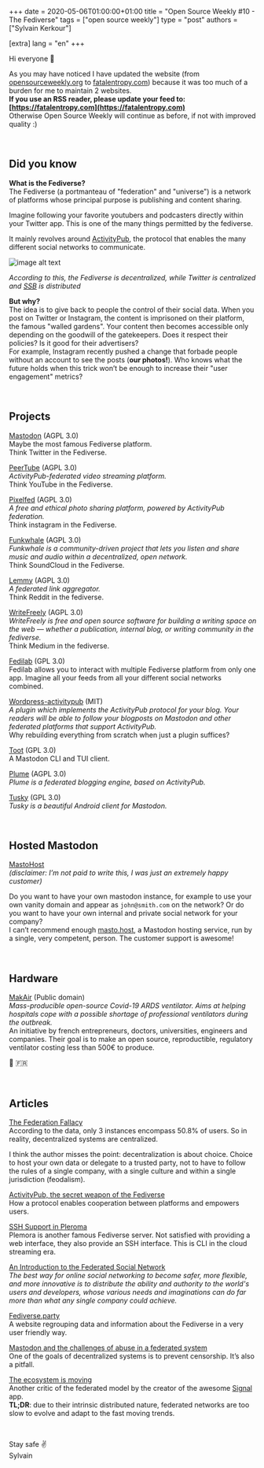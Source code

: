 +++
date = 2020-05-06T01:00:00+01:00
title = "Open Source Weekly #10 - The Fediverse"
tags = ["open source weekly"]
type = "post"
authors = ["Sylvain Kerkour"]

[extra]
lang = "en"
+++

Hi everyone 👋

As you may have noticed I have updated the website (from [opensourceweekly.org](https://opensourceweekly.org/) to [fatalentropy.com](https://fatalentropy.com/)) because it was too much of a burden for me to maintain 2 websites.<br />
**If you use an RSS reader, please update your feed to: [https://fatalentropy.com](https://fatalentropy.com)** <br />
Otherwise Open Source Weekly will continue as before, if not with improved quality :)

<br />

## Did you know

**What is the Fediverse?** <br />
The Fediverse (a portmanteau of "federation" and "universe") is a network of platforms whose principal purpose is publishing and content sharing.

Imagine following your favorite youtubers and podcasters directly within your Twitter app. This is one of the many things permitted by the fediverse.

It mainly revolves around [ActivityPub](https://activitypub.rocks), the protocol that enables the many different social networks to communicate.


![image alt text](https://fatalentropy.com/open-source-weekly/10/decentralized.jpg)

*According to this, the Fediverse is decentralized, while Twitter is centralized and [SSB](https://scuttlebutt.nz) is distributed*


**But why?** <br />
The idea is to give back to people the control of their social data. When you post on Twitter or Instagram, the content is imprisoned on their platform, the famous "walled gardens". Your content then becomes accessible only depending on the goodwill of the gatekeepers. Does it respect their policies? Is it good for their advertisers?<br />
For example, Instagram recently pushed a change that forbade people without an account to see the posts (**our photos!**). Who knows what the future holds when this trick won’t be enough to increase their "user engagement" metrics?

<br />

## Projects

[Mastodon](https://github.com/tootsuite/mastodon) (AGPL 3.0)<br />
Maybe the most famous Fediverse platform.<br />
Think Twitter in the Fediverse.
<br />


[PeerTube](https://github.com/Chocobozzz/PeerTube) (AGPL 3.0)<br />
*ActivityPub-federated video streaming platform.* <br />
Think YouTube in the Fediverse.
<br />


[Pixelfed](https://github.com/pixelfed/pixelfed) (AGPL 3.0)<br />
*A free and ethical photo sharing platform, powered by ActivityPub federation.* <br />
Think instagram in the Fediverse.
<br />

[Funkwhale](https://dev.funkwhale.audio/funkwhale/funkwhale) (AGPL 3.0)<br />
*Funkwhale is a community-driven project that lets you listen and share music and audio within a decentralized, open network.* <br />
Think SoundCloud in the Fediverse.
<br />

[Lemmy](https://github.com/LemmyNet/lemmy) (AGPL 3.0)<br />
*A federated link aggregator.* <br />
Think Reddit in the fediverse.
<br />

[WriteFreely](https://github.com/writeas/writefreely) (AGPL 3.0)<br />
*WriteFreely is free and open source software for building a writing space on the web — whether a publication, internal blog, or writing community in the fediverse.* <br />
Think Medium in the fediverse.
<br />

[Fedilab](https://framagit.org/tom79/fedilab) (GPL 3.0)<br />
Fedilab allows you to interact with multiple Fediverse platform from only one app. Imagine all your feeds from all your different social networks combined.
<br />

[Wordpress-activitypub](https://github.com/pfefferle/wordpress-activitypub) (MIT)<br />
*A plugin which implements the ActivityPub protocol for your blog. Your readers will be able to follow your blogposts on Mastodon and other federated platforms that support ActivityPub.* <br />
Why rebuilding everything from scratch when just a plugin suffices?
<br />


[Toot](https://github.com/ihabunek/toot) (GPL 3.0)<br />
A Mastodon CLI and TUI client.
<br />

[Plume](https://github.com/Plume-org/Plume) (AGPL 3.0)<br />
*Plume is a federated blogging engine, based on ActivityPub.*
<br />

[Tusky](https://github.com/tuskyapp/Tusky) (GPL 3.0)<br />
*Tusky is a beautiful Android client for Mastodon.*


<br />

## Hosted Mastodon

[MastoHost](https://masto.host)<br />
*(disclaimer: I’m not paid to write this, I was just an extremely happy customer)*

Do you want to have your own mastodon instance, for example to use your own vanity domain and appear as `john@smith.com` on the network? Or do you want to have your own internal and private social network for your company? <br />
I can’t recommend enough [masto.host](https://masto.host), a Mastodon hosting service, run by a single, very competent, person. The customer support is awesome!


<br />

## Hardware

[MakAir](https://github.com/makers-for-life/makair/) (Public domain)<br />
*Mass-producible open-source Covid-19 ARDS ventilator. Aims at helping hospitals cope with a possible shortage of professional ventilators during the outbreak.* <br />
An initiative by french entrepreneurs, doctors, universities, engineers and companies. Their goal is to make an open source, reproductible, regulatory ventilator costing less than 500€ to produce.

🐓 🇫🇷

<br />

## Articles

[The Federation Fallacy](https://rosenzweig.io/blog/the-federation-fallacy.html)<br />
According to the data, only 3 instances encompass 50.8% of users. So in reality, decentralized systems are centralized.

I think the author misses the point: decentralization is about choice. Choice to host your own data or delegate to a trusted party, not to have to follow the rules of a single company, with a single culture and within a single jurisdiction (feodalism).
<br />

[ActivityPub, the secret weapon of the Fediverse](https://homehack.nl/activitypub-the-secret-weapon-of-the-fediverse/)<br />
How a protocol enables cooperation between platforms and empowers users.
<br />


[SSH Support in Pleroma](https://pleroma.social/blog/2019/04/01/bbs-support)<br />
Plemora is another famous Fediverse server. Not satisfied with providing a web interface, they also provide an SSH interface. This is CLI in the cloud streaming era.
<br />

[An Introduction to the Federated Social Network](https://www.eff.org/deeplinks/2011/03/introduction-distributed-social-network)<br />
*The best way for online social networking to become safer, more flexible, and more innovative is to distribute the ability and authority to the world's users and developers, whose various needs and imaginations can do far more than what any single company could achieve.*
<br />


[Fediverse.party](https://fediverse.party)<br />
A website regrouping data and information about the Fediverse in a very user friendly way.
<br />


[Mastodon and the challenges of abuse in a federated system](https://nolanlawson.com/2018/08/31/mastodon-and-the-challenges-of-abuse-in-a-federated-system)<br />
One of the goals of decentralized systems is to prevent censorship. It’s also a pitfall.
<br />


[The ecosystem is moving](https://signal.org/blog/the-ecosystem-is-moving)<br />
Another critic of the federated model by the creator of the awesome [Signal](https://signal.org) app.<br />
**TL;DR**: due to their intrinsic distributed nature, federated networks are too slow to evolve and adapt to the fast moving trends.

<br />

Stay safe ✌️<br />
Sylvain
